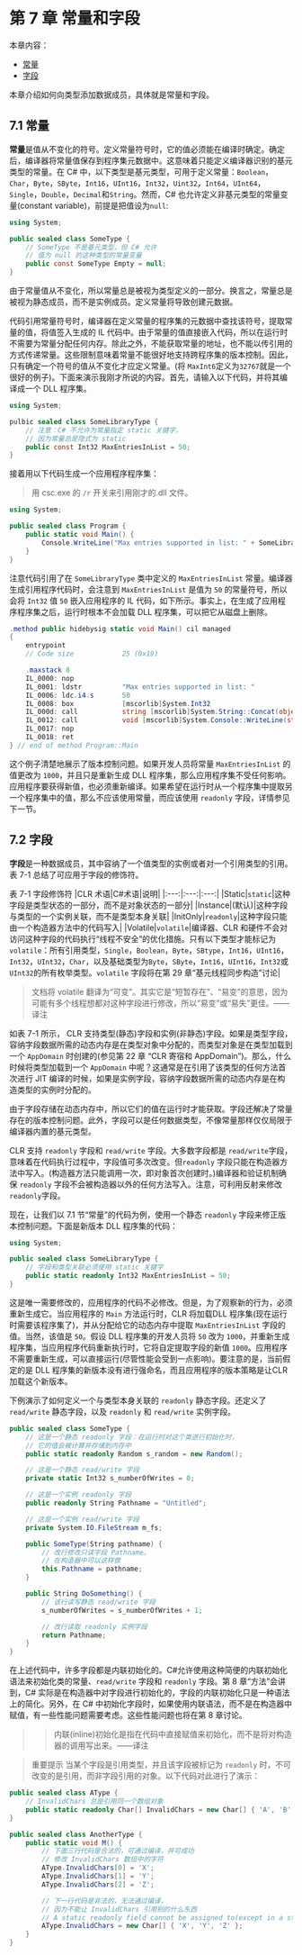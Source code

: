 # 第 7 章 常量和字段

本章内容：

* <a href="#7_1">常量</a>
* <a href="#7_2">字段</a>

本章介绍如何向类型添加数据成员，具体就是常量和字段。

## <a name="7_1">7.1 常量</a>

**常量**是值从不变化的符号。定义常量符号时，它的值必须能在编译时确定。确定后，编译器将常量值保存到程序集元数据中。这意味着只能定义编译器识别的基元类型的常量。在 C# 中，以下类型是基元类型，可用于定义常量：`Boolean`，`Char`，`Byte`，`SByte`，`Int16`，`UInt16`，`Int32`，`Uint32`，`Int64`，`UInt64`，`Single`，`Double`，`Decimal`和`String`。然而，C# 也允许定义非基元类型的常量变量(constant variable)，前提是把值设为`null`:

```C#
using System;

public sealed class SomeType {
    // SomeType 不是基元类型，但 C# 允许
    // 值为 null 的这种类型的常量变量
    public const SomeType Empty = null;
}
```

由于常量值从不变化，所以常量总是被视为类型定义的一部分。换言之，常量总是被视为静态成员，而不是实例成员。定义常量将导致创建元数据。

代码引用常量符号时，编译器在定义常量的程序集的元数据中查找该符号，提取常量的值，将值签入生成的 IL 代码中。由于常量的值直接嵌入代码，所以在运行时不需要为常量分配任何内存。除此之外，不能获取常量的地址，也不能以传引用的方式传递常量。这些限制意味着常量不能很好地支持跨程序集的版本控制。因此，只有确定一个符号的值从不变化才应定义常量。(将 `MaxInt6`定义为`32767`就是一个很好的例子)。下面来演示我刚才所说的内容。首先，请输入以下代码，并将其编译成一个 DLL 程序集。

```C#
using System;

pulbic sealed class SomeLibraryType {
    // 注意：C# 不允许为常量指定 static 关键字，
    // 因为常量总是隐式为 static
    public const Int32 MaxEntriesInList = 50;
}
```

接着用以下代码生成一个应用程序程序集：

> 用 csc.exe 的 `/r` 开关来引用刚才的.dll 文件。

```C#
using System;

public sealed class Program {
    public static void Main() {
        Console.WriteLine("Max entries supported in list: " + SomeLibraryType.MaxEntriesInList);
    }
}
```

注意代码引用了在 `SomeLibraryType` 类中定义的 `MaxEntriesInList` 常量。编译器生成引用程序代码时，会注意到 `MaxEntriesInList` 是值为 `50` 的常量符号，所以会将 `Int32` 值 `50` 嵌入应用程序的 IL 代码，如下所示。事实上，在生成了应用程序程序集之后，运行时根本不会加载 DLL 程序集，可以把它从磁盘上删除。

```C#
.method public hidebysig static void Main() cil managed 
{
    entrypoint 
    // Code size            25 (0x19)

    .maxstack 8 
    IL_0000: nop 
    IL_0001: ldstr          "Max entries supported in list: "
    IL_0006: ldc.i4.s       50
    IL_0008: box            [mscorlib]System.Int32
    IL_000d: call           string [mscorlib]System.String::Concat(object, object)
    IL_0012: call           void [mscorlib]System.Console::WriteLine(string)
    IL_0017: nop 
    IL_0018: ret
} // end of method Program::Main
```

这个例子清楚地展示了版本控制问题。如果开发人员将常量 `MaxEntriesInList` 的值更改为 `1000`，并且只是重新生成 DLL 程序集，那么应用程序集不受任何影响。应用程序要获得新值，也必须重新编译。如果希望在运行时从一个程序集中提取另一个程序集中的值，那么不应该使用常量，而应该使用 `readonly` 字段，详情参见下一节。

## <a name="7_2">7.2 字段</a>

**字段**是一种数据成员，其中容纳了一个值类型的实例或者对一个引用类型的引用。表 7-1 总结了可应用于字段的修饰符。

表 7-1 字段修饰符 
|CLR 术语|C#术语|说明|
|:---:|:---:|:---:|
|Static|`static`|这种字段是类型状态的一部分，而不是对象状态的一部分|
|Instance|(默认)|这种字段与类型的一个实例关联，而不是类型本身关联|
|InitOnly|`readonly`|这种字段只能由一个构造器方法中的代码写入|
|Volatile|`volatile`|编译器、CLR 和硬件不会对访问这种字段的代码执行“线程不安全”的优化措施。只有以下类型才能标记为 `volatile`：所有引用类型，`Single`，`Boolean`，`Byte`，`SBtype`，`Int16`，`UInt16`，`Int32`，`UInt32`，`Char`，以及基础类型为`Byte`，`SByte`，`Int16`，`UInt16`，`Int32`或`UInt32`的所有枚举类型。`volatile` 字段将在第 29 章“基元线程同步构造”讨论|

> 文档将 volatile 翻译为“可变”。其实它是“短暂存在”、“易变”的意思，因为可能有多个线程想都对这种字段进行修改，所以“易变”或“易失”更佳。——译注

如表 7-1 所示， CLR 支持类型(静态)字段和实例(非静态)字段。如果是类型字段，容纳字段数据所需的动态内存是在类型对象中分配的，而类型对象是在类型加载到一个 `AppDomain` 时创建的(参见第 22 章 “CLR 寄宿和 AppDomain”)。那么，什么时候将类型加载到一个 `AppDomain` 中呢？这通常是在引用了该类型的任何方法首次进行 JIT 编译的时候，如果是实例字段，容纳字段数据所需的动态内存是在构造类型的实例时分配的。

由于字段存储在动态内存中，所以它们的值在运行时才能获取。字段还解决了常量存在的版本控制问题。此外，字段可以是任何数据类型，不像常量那样仅仅局限于编译器内置的基元类型。

CLR 支持 `readonly` 字段和 `read/write` 字段。大多数字段都是 `read/write`字段，意味着在代码执行过程中，字段值可多次改变。但`readonly` 字段只能在构造器方法中写入。(构造器方法只能调用一次，即对象首次创建时。)编译器和验证机制确保 `readonly` 字段不会被构造器以外的任何方法写入。注意，可利用反射来修改`readonly`字段。

现在，让我们以 7.1 节“常量”的代码为例，使用一个静态 `readonly` 字段来修正版本控制问题。下面是新版本 DLL 程序集的代码：

```C#
using System;

public sealed class SomeLibraryType {
    // 字段和类型关联必须使用 static 关键字
    public static readonly Int32 MaxEntriesInList = 50;
}
```

这是唯一需要修改的，应用程序的代码不必修改。但是，为了观察新的行为，必须重新生成它。当应用程序的 `Main` 方法运行时，CLR 将加载DLL 程序集(现在运行时需要该程序集了)，并从分配给它的动态内存中提取 `MaxEntriesInList` 字段的值。当然，该值是 `50`。假设 DLL 程序集的开发人员将 `50` 改为 `1000`，并重新生成程序集，当应用程序代码重新执行时，它将自定提取字段的新值 `1000`。应用程序不需要重新生成，可以直接运行(尽管性能会受到一点影响)。要注意的是，当前假定的是 DLL 程序集的新版本没有进行强命名，而且应用程序的版本策略是让CLR 加载这个新版本。

下例演示了如何定义一个与类型本身关联的 `readonly` 静态字段。还定义了 `read/write` 静态字段，以及 `readonly` 和 `read/write` 实例字段。

```C#
public sealed class SomeType {
    // 这是一个静态 readonly 字段：在运行时对这个类进行初始化时，
    // 它的值会被计算并存储到内存中
    public static readonly Random s_random = new Random();

    // 这是一个静态 read/write 字段
    private static Int32 s_numberOfWrites = 0;

    // 这是一个实例 readonly 字段
    public readonly String Pathname = "Untitled";

    // 这是一个实例 read/write 字段
    private System.IO.FileStream m_fs;

    public SomeType(String pathname) {
        // 改行修改只读字段 Pathname，
        // 在构造器中可以这样做
        this.Pathname = pathname;
    }

    public String DoSomething() {
        // 该行读写静态 read/write 字段
        s_numberOfWrites = s_numberOfWrites + 1;

        // 改行读取 readonly 实例字段
        return Pathname;
    }
}
```

在上述代码中，许多字段都是内联初始化的。C#允许使用这种简便的内联初始化语法来初始化类的常量、`read/write` 字段和 `readonly` 字段。第 8 章“方法”会讲到，C# 实际是在构造器中对字段进行初始化的，字段的内联初始化只是一种语法上的简化。另外，在 C# 中初始化字段时，如果使用内联语法，而不是在构造器中赋值，有一些性能问题需要考虑。这些性能问题也将在第 8 章讨论。
>> 内联(inline)初始化是指在代码中直接赋值来初始化，而不是将对构造器的调用写出来。——译注

> 重要提示 当某个字段是引用类型，并且该字段被标记为 `readonly` 时，不可改变的是引用，而非字段引用的对象。以下代码对此进行了演示：

```C#
public sealed class AType {
    // InvalidChars 总是引用同一个数组对象
    public static readonly Char[] InvalidChars = new Char[] { 'A', 'B', 'C' };
}

public sealed class AnotherType {
    public static void M() {
        // 下面三行代码是合法的，可通过编译，并可成功
        // 修改 InvalidChars 数组中的字符
        AType.InvalidChars[0] = 'X';
        AType.InvalidChars[1] = 'Y';
        AType.InvalidChars[2] = 'Z';

        // 下一行代码是非法的，无法通过编译，
        // 因为不能让 InvalidChars 引用别的什么东西
        // A static readonly field cannot be assigned to(except in a static constructor or a variable initializer)
        AType.InvalidChars = new Char[] { 'X', 'Y', 'Z' };
    }
}
```
